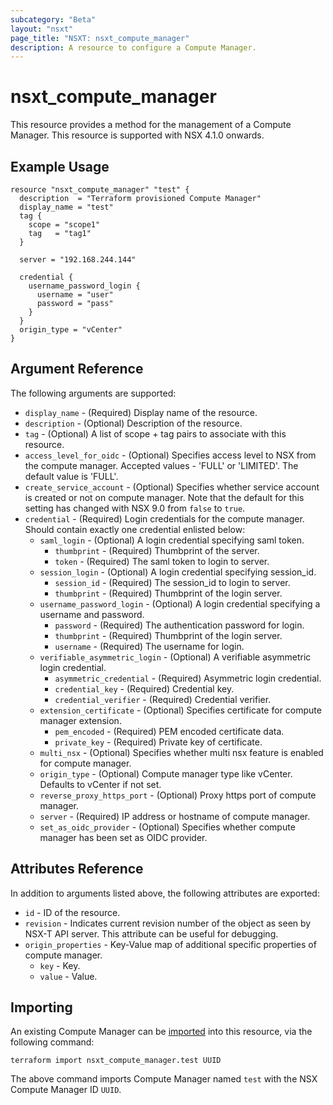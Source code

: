 ```yaml
---
subcategory: "Beta"
layout: "nsxt"
page_title: "NSXT: nsxt_compute_manager"
description: A resource to configure a Compute Manager.
---
```


# nsxt_compute_manager

This resource provides a method for the management of a Compute Manager.
This resource is supported with NSX 4.1.0 onwards.

## Example Usage

```hcl
resource "nsxt_compute_manager" "test" {
  description  = "Terraform provisioned Compute Manager"
  display_name = "test"
  tag {
    scope = "scope1"
    tag   = "tag1"
  }

  server = "192.168.244.144"

  credential {
    username_password_login {
      username = "user"
      password = "pass"
    }
  }
  origin_type = "vCenter"
}
```

## Argument Reference

The following arguments are supported:

* `display_name` - (Required) Display name of the resource.
* `description` - (Optional) Description of the resource.
* `tag` - (Optional) A list of scope + tag pairs to associate with this resource.
* `access_level_for_oidc` - (Optional) Specifies access level to NSX from the compute manager. Accepted values - 'FULL' or 'LIMITED'. The default value is 'FULL'.
* `create_service_account` - (Optional) Specifies whether service account is created or not on compute manager. Note that the default for this setting has changed with NSX 9.0 from `false` to `true`.
* `credential` - (Required) Login credentials for the compute manager. Should contain exactly one credential enlisted below: 
  * `saml_login` - (Optional) A login credential specifying saml token.
    * `thumbprint` - (Required) Thumbprint of the server.
    * `token` - (Required) The saml token to login to server.
  * `session_login` - (Optional) A login credential specifying session_id.
    * `session_id` - (Required) The session_id to login to server.
    * `thumbprint` - (Required) Thumbprint of the login server.
  * `username_password_login` - (Optional) A login credential specifying a username and password.
    * `password` - (Required) The authentication password for login.
    * `thumbprint` - (Required) Thumbprint of the login server.
    * `username` - (Required) The username for login.
  * `verifiable_asymmetric_login` - (Optional) A verifiable asymmetric login credential.
    * `asymmetric_credential` - (Required) Asymmetric login credential.
    * `credential_key` - (Required) Credential key.
    * `credential_verifier` - (Required) Credential verifier.
  * `extension_certificate` - (Optional) Specifies certificate for compute manager extension.
    * `pem_encoded` - (Required) PEM encoded certificate data.
    * `private_key` - (Required) Private key of certificate.
  * `multi_nsx` - (Optional) Specifies whether multi nsx feature is enabled for compute manager.
  * `origin_type` - (Optional) Compute manager type like vCenter. Defaults to vCenter if not set.
  * `reverse_proxy_https_port` - (Optional) Proxy https port of compute manager.
  * `server` - (Required) IP address or hostname of compute manager.
  * `set_as_oidc_provider` - (Optional) Specifies whether compute manager has been set as OIDC provider.

## Attributes Reference

In addition to arguments listed above, the following attributes are exported:

* `id` - ID of the resource.
* `revision` - Indicates current revision number of the object as seen by NSX-T API server. This attribute can be useful for debugging.
* `origin_properties` - Key-Value map of additional specific properties of compute manager.
  * `key` - Key.
  * `value` - Value.

## Importing

An existing Compute Manager can be [imported][docs-import] into this resource, via the following command:

[docs-import]: https://www.terraform.io/cli/import

```
terraform import nsxt_compute_manager.test UUID
```
The above command imports Compute Manager named `test` with the NSX Compute Manager ID `UUID`.
